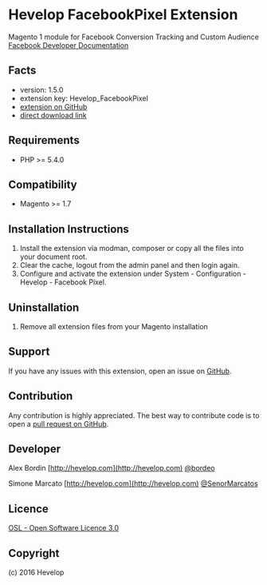 Hevelop FacebookPixel Extension
=====================

Magento 1 module for Facebook Conversion Tracking and Custom Audience [Facebook Developer Documentation](https://developers.facebook.com/docs/marketing-api/facebook-pixel/v2.5)

Facts
-----
- version: 1.5.0
- extension key: Hevelop_FacebookPixel
- [extension on GitHub](https://github.com/Hevelop/Facebookpixel)
- [direct download link](https://github.com/Hevelop/Facebookpixel/archive/v1.2.0.zip)

Requirements
------------
- PHP >= 5.4.0

Compatibility
-------------
- Magento >= 1.7

Installation Instructions
-------------------------
1. Install the extension via modman, composer or copy all the files into your document root.
2. Clear the cache, logout from the admin panel and then login again.
3. Configure and activate the extension under System - Configuration - Hevelop - Facebook Pixel.

Uninstallation
--------------
1. Remove all extension files from your Magento installation

Support
-------
If you have any issues with this extension, open an issue on [GitHub](https://github.com/Hevelop/Facebookpixel/issues).

Contribution
------------
Any contribution is highly appreciated. The best way to contribute code is to open a [pull request on GitHub](https://help.github.com/articles/using-pull-requests).

Developer
---------
Alex Bordin
[http://hevelop.com](http://hevelop.com)
[@bordeo](https://twitter.com/bordeo)

Simone Marcato
[http://hevelop.com](http://hevelop.com)
[@SenorMarcatos](https://twitter.com/SenorMarcatos)

Licence
-------
[OSL - Open Software Licence 3.0](http://opensource.org/licenses/osl-3.0.php)

Copyright
---------
(c) 2016 Hevelop
